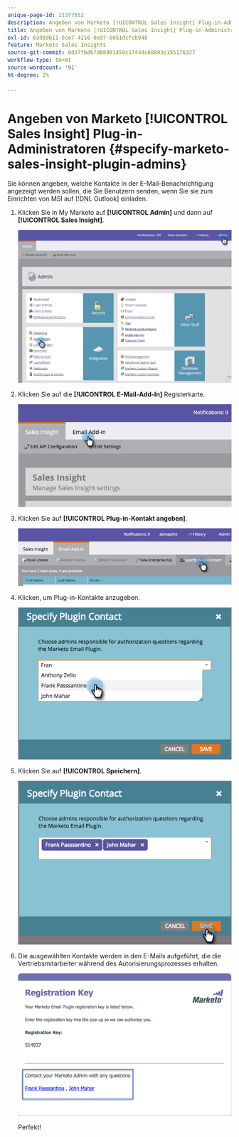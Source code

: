 ```yaml
---
unique-page-id: 11377552
description: Angeben von Marketo [!UICONTROL Sales Insight] Plug-in-Administratoren - Marketo-Dokumente - Produktdokumentation
title: Angeben von Marketo [!UICONTROL Sales Insight] Plug-in-Administratoren
exl-id: 63d8d611-5ce7-4216-9e97-6051dcfcb948
feature: Marketo Sales Insights
source-git-commit: 0d37fbdb7d08901458c1744dc68893e155176327
workflow-type: tm+mt
source-wordcount: '91'
ht-degree: 2%

---
```


# Angeben von Marketo [!UICONTROL Sales Insight] Plug-in-Administratoren {#specify-marketo-sales-insight-plugin-admins}

Sie können angeben, welche Kontakte in der E-Mail-Benachrichtigung angezeigt werden sollen, die Sie Benutzern senden, wenn Sie sie zum Einrichten von MSI auf [!DNL Outlook] einladen.

1. Klicken Sie in My Marketo auf **[!UICONTROL Admin]** und dann auf **[!UICONTROL Sales Insight]**.

   ![](assets/image2016-7-25-14-3a12-3a59.png)

1. Klicken Sie auf die **[!UICONTROL E-Mail-Add-In]** Registerkarte.

   ![](assets/image2016-7-25-14-3a2-3a53.png)

1. Klicken Sie auf **[!UICONTROL Plug-in-Kontakt angeben]**.

   ![](assets/image2016-7-25-14-3a7-3a27.png)

1. Klicken, um Plug-in-Kontakte anzugeben.

   ![](assets/image2016-8-25-11-3a21-3a38.png)

1. Klicken Sie auf **[!UICONTROL Speichern]**.

   ![](assets/image2016-8-25-11-3a17-3a7.png)

1. Die ausgewählten Kontakte werden in den E-Mails aufgeführt, die die Vertriebsmitarbeiter während des Autorisierungsprozesses erhalten.

   ![](assets/image2016-8-25-11-3a33-3a33.png)

   Perfekt!
